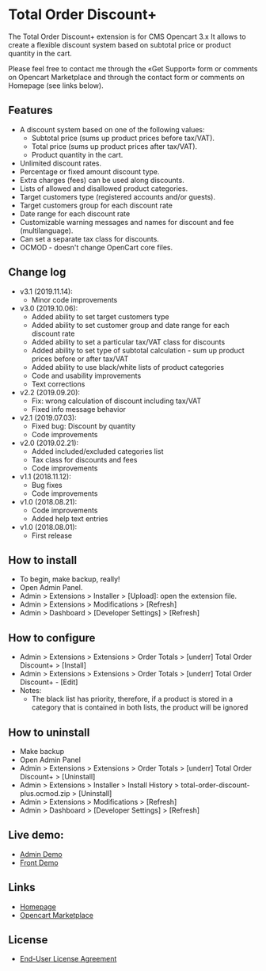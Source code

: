 # Total Order Discount+

The Total Order Discount+ extension is for CMS Opencart 3.x It allows to create a flexible discount system based on subtotal price or product quantity in the cart.

Please feel free to contact me through the «Get Support» form or comments on Opencart Marketplace and through the contact form or comments on Homepage (see links below).

## Features
* A discount system based on one of the following values:
  * Subtotal price (sums up product prices before tax/VAT).
  * Total price (sums up product prices after tax/VAT).
  * Product quantity in the cart.
* Unlimited discount rates.
* Percentage or fixed amount discount type.
* Extra charges (fees) can be used along discounts.
* Lists of allowed and disallowed product categories.
* Target customers type (registered accounts and/or guests).
* Target customers group for each discount rate
* Date range for each discount rate
* Customizable warning messages and names for discount and fee (multilanguage).
* Can set a separate tax class for discounts.
* OCMOD - doesn't change OpenCart core files.

## Change log
* v3.1 (2019.11.14):
  * Minor code improvements
* v3.0 (2019.10.06):
  * Added ability to set target customers type
  * Added ability to set customer group and date range for each discount rate
  * Added ability to set a particular tax/VAT class for discounts
  * Added ability to set type of subtotal calculation - sum up product prices before or after tax/VAT
  * Added ability to use black/white lists of product categories
  * Code and usability improvements
  * Text corrections
* v2.2 (2019.09.20):
  * Fix: wrong calculation of discount including tax/VAT
  * Fixed info message behavior
* v2.1 (2019.07.03):
  * Fixed bug: Discount by quantity
  * Code improvements
* v2.0 (2019.02.21):
  * Added included/excluded categories list
  * Tax class for discounts and fees
  * Code improvements
* v1.1 (2018.11.12):
  * Bug fixes
  * Code improvements
* v1.0 (2018.08.21):
  * Code improvements
  * Added help text entries
* v1.0 (2018.08.01):
  * First release

## How to install
* To begin, make backup, really!
* Open Admin Panel.
* Admin > Extensions > Installer > [Upload]: open the extension file.
* Admin > Extensions > Modifications > [Refresh]
* Admin > Dashboard > [Developer Settings] > [Refresh]

## How to configure
* Admin > Extensions > Extensions > Order Totals > [underr] Total Order Discount+ > [Install]
* Admin > Extensions > Extensions > Order Totals > [underr] Total Order Discount+ - [Edit]
* Notes:
  * The black list has priority, therefore, if a product is stored in a category that is contained in both lists, the product will be ignored

## How to uninstall
* Make backup
* Open Admin Panel
* Admin > Extensions > Extensions > Order Totals > [underr] Total Order Discount+ > [Uninstall]
* Admin > Extensions > Installer > Install History > total-order-discount-plus.ocmod.zip > [Uninstall]
* Admin > Extensions > Modifications > [Refresh]
* Admin > Dashboard > [Developer Settings] > [Refresh]

## Live demo:
  * [Admin Demo](http://ocmod.freevar.com/oc3020/a/admin/index.php?route=extension/total/order_discount)
  * [Front Demo](http://ocmod.freevar.com/oc3020/a)

## Links
* [Homepage](https://underr.space/notes/projects/project-011.html)
* [Opencart Marketplace](https://www.opencart.com/index.php?route=marketplace/extension/info&extension_id=35103)

## License
* [End-User License Agreement](https://raw.githubusercontent.com/underr-ua/ocmod3-total-order-discount-plus/master/EULA.txt)
